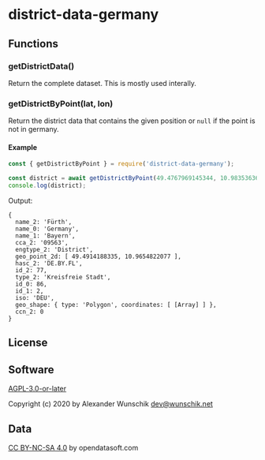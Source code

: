 # district-data-germany

## Functions 

### getDistrictData()

Return the complete dataset. This is mostly used interally.

### getDistrictByPoint(lat, lon)

Return the district data that contains the given position or `null` if the point is not in germany.

#### Example

```js
const { getDistrictByPoint } = require('district-data-germany');

const district = await getDistrictByPoint(49.4767969145344, 10.9835363685);
console.log(district);
```

Output:
```
{
  name_2: 'Fürth',
  name_0: 'Germany',
  name_1: 'Bayern',
  cca_2: '09563',
  engtype_2: 'District',
  geo_point_2d: [ 49.4914188335, 10.9654822077 ],
  hasc_2: 'DE.BY.FL',
  id_2: 77,
  type_2: 'Kreisfreie Stadt',
  id_0: 86,
  id_1: 2,
  iso: 'DEU',
  geo_shape: { type: 'Polygon', coordinates: [ [Array] ] },
  ccn_2: 0
}
```

## License

## Software

[AGPL-3.0-or-later](https://opensource.org/licenses/AGPL-3.0)

Copyright (c) 2020 by Alexander Wunschik <dev@wunschik.net>

## Data

[CC BY-NC-SA 4.0](https://creativecommons.org/licenses/by-nc-sa/4.0/) by opendatasoft.com